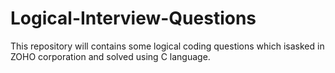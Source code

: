 # Logical-Interview-Questions

This repository will contains some logical coding questions which isasked in ZOHO corporation and solved using C language.
